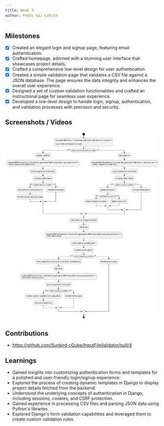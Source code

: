 ```yaml
---
title: Week 3
author: Peddi Sai Lohith
---
```


## Milestones

- [x] Created an elegant login and signup page, featuring email authentication.
- [x] Crafted homepage, adorned with a stunning user interface that showcases project details.
- [x] Crafted a comprehensive low-level design for user authentication.
- [x] Created a simple validation page that validates a CSV file against a JSON database. The page ensures the data integrity and enhances the overall user experience.
- [x] Designed a set of custom validation functionalities and crafted an instructional page for seamless user experience.
- [x] Developed a low-level design to handle login, signup, authentication, and validation processes with precision and security.

## Screenshots / Videos

![Login and Signup Page](./low_level_login.jpeg)

## Contributions

- https://github.com/Sunbird-cQube/InputFileValidator/pull/4

## Learnings

- Gained insights into customizing authentication forms and templates for a polished and user-friendly login/signup experience.
- Explored the process of creating dynamic templates in Django to display project details fetched from the backend.
- Understood the underlying concepts of authentication in Django, including sessions, cookies, and CSRF protection.
- Gained experience in processing CSV files and parsing JSON data using Python's libraries.
- Explored Django's form validation capabilities and leveraged them to create custom validation rules.
